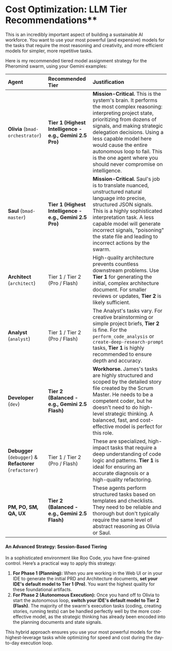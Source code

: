 # Cost Optimization: LLM Tier Recommendations**

This is an incredibly important aspect of building a sustainable AI workforce. You want to use your most powerful (and expensive) models for the tasks that require the most reasoning and creativity, and more efficient models for simpler, more repetitive tasks.

Here is my recommended tiered model assignment strategy for the Pheromind swarm, using your Gemini examples:

| Agent                                 | Recommended Tier                                       | Justification                                                                                                                                                                             |
| :------------------------------------ | :----------------------------------------------------- | :---------------------------------------------------------------------------------------------------------------------------------------------------------------------------------------- |
| **Olivia** (`bmad-orchestrator`)        | **Tier 1 (Highest Intelligence - e.g., Gemini 2.5 Pro)** | **Mission-Critical.** This is the system's brain. It performs the most complex reasoning: interpreting project state, prioritizing from dozens of signals, and making strategic delegation decisions. Using a less capable model here would cause the entire autonomous loop to fail. This is the one agent where you should never compromise on intelligence. |
| **Saul** (`bmad-master`)              | **Tier 1 (Highest Intelligence - e.g., Gemini 2.5 Pro)** | **Mission-Critical.** Saul's job is to translate nuanced, unstructured natural language into precise, structured JSON signals. This is a highly sophisticated interpretation task. A less capable model will generate incorrect signals, "poisoning" the state file and leading to incorrect actions by the swarm. |
| **Architect** (`architect`)            | Tier 1 / Tier 2 (Pro / Flash)                            | High-quality architecture prevents countless downstream problems. Use **Tier 1** for generating the initial, complex architecture document. For smaller reviews or updates, **Tier 2** is likely sufficient. |
| **Analyst** (`analyst`)                 | Tier 1 / Tier 2 (Pro / Flash)                            | The Analyst's tasks vary. For creative brainstorming or simple project briefs, **Tier 2** is fine. For the `perform_code_analysis` or `create-deep-research-prompt` tasks, **Tier 1** is highly recommended to ensure depth and accuracy. |
| **Developer** (`dev`)                 | **Tier 2 (Balanced - e.g., Gemini 2.5 Flash)**           | **Workhorse.** James's tasks are highly structured and scoped by the detailed story file created by the Scrum Master. He needs to be a competent coder, but he doesn't need to do high-level strategic thinking. A balanced, fast, and cost-effective model is perfect for this role. |
| **Debugger** (`debugger`) & **Refactorer** (`refactorer`) | Tier 1 / Tier 2 (Pro / Flash)                            | These are specialized, high-impact tasks that require a deep understanding of code logic and patterns. **Tier 1** is ideal for ensuring an accurate diagnosis or a high-quality refactoring. |
| **PM, PO, SM, QA, UX**                | **Tier 2 (Balanced - e.g., Gemini 2.5 Flash)**           | These agents perform structured tasks based on templates and checklists. They need to be reliable and thorough but don't typically require the same level of abstract reasoning as Olivia or Saul. |

#### **An Advanced Strategy: Session-Based Tiering**

In a sophisticated environment like Roo Code, you have fine-grained control. Here’s a practical way to apply this strategy:

1.  **For Phase 1 (Planning):** When you are working in the Web UI or in your IDE to generate the initial PRD and Architecture documents, **set your IDE's default model to Tier 1 (Pro)**. You want the highest quality for these foundational artifacts.
2.  **For Phase 2 (Autonomous Execution):** Once you hand off to Olivia to start the autonomous loop, **switch your IDE's default model to Tier 2 (Flash)**. The majority of the swarm's execution tasks (coding, creating stories, running tests) can be handled perfectly well by the more cost-effective model, as the strategic thinking has already been encoded into the planning documents and state signals.

This hybrid approach ensures you use your most powerful models for the highest-leverage tasks while optimizing for speed and cost during the day-to-day execution loop.
